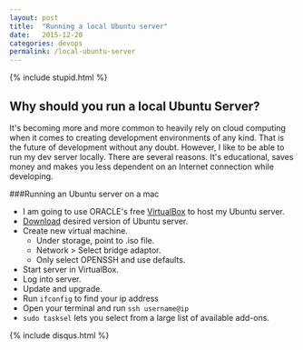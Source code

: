 ```yaml
---
layout: post
title:  "Running a local Ubuntu server"
date:   2015-12-20
categories: devops
permalink: /local-ubuntu-server
---
```

{% include stupid.html %}

## Why should you run a local Ubuntu Server?

It's becoming more and more common to heavily rely on cloud computing when it comes to creating development environments of any kind. That is the future of development without any doubt. However, I like to be able to run my dev server locally. There are several reasons. It's educational, saves money and makes you less dependent on an Internet connection while developing.

###Running an Ubuntu server on a mac

 - I am going to use ORACLE's free [VirtualBox](https://www.virtualbox.org/wiki/Downloads) to host my Ubuntu server.
 - [Download](http://www.ubuntu.com/download/server) desired version of Ubuntu server.
 - Create new virtual machine.
    - Under storage, point to .iso file.
    - Network > Select bridge adaptor.
    - Only select OPENSSH and use defaults.
 - Start server in VirtualBox.
 - Log into server.
 - Update and upgrade.
 - Run `ifconfig` to find your ip address
 - Open your terminal and run `ssh username@ip`
 - `sudo tasksel` lets you select from a large list of available add-ons.


{% include disqus.html %}
